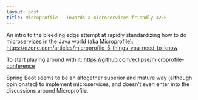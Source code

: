 ```yaml
---
layout: post
title: Microprofile - Towards a microservices-friendly J2EE
---
```

An intro to the bleeding edge attempt at rapidly standardizing how to do microservices in the Java world (aka Microprofile): https://dzone.com/articles/microprofile-5-things-you-need-to-know

To start playing around with it: https://github.com/eclipse/microprofile-conference

Spring Boot seems to be an altogether superior and mature way (although opinionated) to implement microservices, and doesn’t even enter into the discussions around Microprofile.